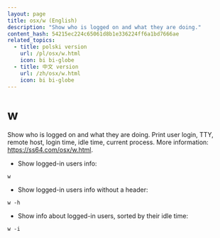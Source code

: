```yaml
---
layout: page
title: osx/w (English)
description: "Show who is logged on and what they are doing."
content_hash: 54215ec224c65061d8b1e336224ff6a1bd7666ae
related_topics:
  - title: polski version
    url: /pl/osx/w.html
    icon: bi bi-globe
  - title: 中文 version
    url: /zh/osx/w.html
    icon: bi bi-globe
---
```

# w

Show who is logged on and what they are doing.
Print user login, TTY, remote host, login time, idle time, current process.
More information: <https://ss64.com/osx/w.html>.

- Show logged-in users info:

`w`

- Show logged-in users info without a header:

`w -h`

- Show info about logged-in users, sorted by their idle time:

`w -i`
